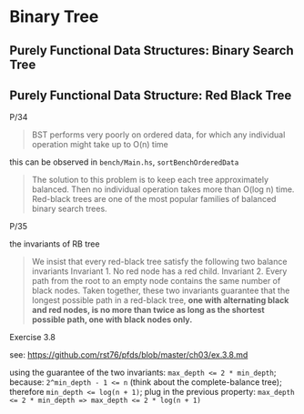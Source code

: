 # Binary Tree

## Purely Functional Data Structures: Binary Search Tree

## Purely Functional Data Structure: Red Black Tree

P/34

> BST performs very poorly on ordered data, for which any individual
> operation might take up to O(n) time

this can be observed in `bench/Main.hs`, `sortBenchOrderedData`

> The solution to this problem is to keep each tree approximately balanced.
> Then no individual operation takes more than O(log n) time.
> Red-black trees are one of the most popular families of balanced binary search trees.

P/35

the invariants of RB tree

> We insist that every red-black tree satisfy the following two balance invariants
> Invariant 1. No red node has a red child.
> Invariant 2. Every path from the root to an empty node contains the same number of black nodes.
> Taken together, these two invariants guarantee that the longest
> possible path in a red-black tree, **one with alternating black and
> red nodes, is no more than twice as long as the shortest possible
> path, one with black nodes only.**

Exercise 3.8

see: <https://github.com/rst76/pfds/blob/master/ch03/ex.3.8.md>

using the guarantee of the two invariants: `max_depth <= 2 * min_depth`;
because: `2^min_depth - 1 <= n` (think about the complete-balance tree);
therefore `min_depth <= log(n + 1)`;
plug in the previous property:
`max_depth <= 2 * min_depth => max_depth <= 2 * log(n + 1)`

